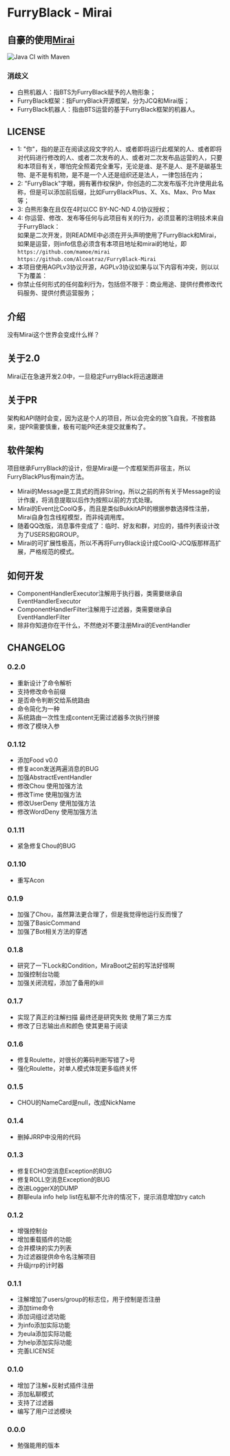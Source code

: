 # **FurryBlack - Mirai**

## 自豪的使用[Mirai](https://github.com/mamoe/mirai)

![Java CI with Maven](https://github.com/Alceatraz/FurryBlack-Mirai/workflows/Java%20CI%20with%20Maven/badge.svg?branch=master)

### 消歧义

- 白熊机器人：指BTS为FurryBlack赋予的人物形象；
- FurryBlack框架：指FurryBlack开源框架，分为JCQ和Mirai版；
- FurryBlack机器人：指由BTS运营的基于FurryBlack框架的机器人。

## LICENSE

- 1: "你"，指的是正在阅读这段文字的人、或者即将运行此框架的人、或者即将对代码进行修改的人、或者二次发布的人、或者对二次发布品运营的人，只要和本项目有关，哪怕完全照着完全重写，无论是谁、是不是人、是不是碳基生物、是不是有机物，是不是一个人还是组织还是法人，一律包括在内；
- 2: "FurryBlack"字眼，拥有著作权保护，你创造的二次发布版不允许使用此名称，但是可以添加前后缀，比如FurryBlackPlus、X、Xs、Max、Pro Max等；
- 3: 白熊形象在且仅在4时以CC BY-NC-ND 4.0协议授权；
- 4: 你运营、修改、发布等任何与此项目有关的行为，必须显著的注明技术来自于FurryBlack：  
  如果是二次开发，则README中必须在开头声明使用了FurryBlack和Mirai，  
  如果是运营，则info信息必须含有本项目地址和mirai的地址，即  
  `https://github.com/mamoe/mirai`  
  `https://github.com/Alceatraz/FurryBlack-Mirai`
- 本项目使用AGPLv3协议开源，AGPLv3协议如果与以下内容有冲突，则以以下为覆盖：
- 你禁止任何形式的任何盈利行为，包括但不限于：商业用途、提供付费修改代码服务、提供付费运营服务；

## 介绍

没有Mirai这个世界会变成什么样？

## 关于2.0

Mirai正在急速开发2.0中，一旦稳定FurryBlack将迅速跟进

## 关于PR

架构和API随时会变，因为这是个人的项目，所以会完全的放飞自我，不按套路来，提PR需要慎重，极有可能PR还未提交就重构了。

## 软件架构

项目继承FurryBlack的设计，但是Mirai是一个库框架而非宿主，所以FurryBlackPlus有main方法。

- Mirai的Message是工具式的而非String，所以之前的所有关于Message的设计作废，将消息提取以后作为按照以前的方式处理。
- Mirai的Event比CoolQ多，而且是类似BukkitAPI的根据参数选择性注册，Mirai自身包含线程模型，而非纯调用库。
- 随着QQ改版，消息事件变成了：临时、好友和群，对应的，插件列表设计改为了USERS和GROUP。
- Mirai的可扩展性极高，所以不再将FurryBlack设计成CoolQ-JCQ版那样高扩展，严格规范的模式。

## 如何开发

- ComponentHandlerExecutor注解用于执行器，类需要继承自EventHandlerExecutor
- ComponentHandlerFilter注解用于过滤器，类需要继承自EventHandlerFilter
- 除非你知道你在干什么，不然绝对不要注册Mirai的EventHandler

## CHANGELOG

### 0.2.0

- 重新设计了命令解析
- 支持修改命令前缀
- 是否命令判断交给系统路由
- 命令简化为一种
- 系统路由一次性生成content无需过滤器多次执行拼接
- 修改了模块入参

### 0.1.12

- 添加Food v0.0
- 修复acon发送两遍消息的BUG
- 加强AbstractEventHandler
- 修改Chou 使用加强方法
- 修改Time 使用加强方法
- 修改UserDeny 使用加强方法
- 修改WordDeny 使用加强方法

### 0.1.11

- 紧急修复Chou的BUG

### 0.1.10

- 重写Acon

### 0.1.9

- 加强了Chou，虽然算法更合理了，但是我觉得他运行反而慢了
- 加强了BasicCommand
- 加强了Bot相关方法的穿透

### 0.1.8

- 研究了一下Lock和Condition，MiraBoot之前的写法好怪啊
- 加强控制台功能
- 加强关闭流程，添加了备用的kill

### 0.1.7

- 实现了真正的注解扫描 最终还是研究失败 使用了第三方库
- 修改了日志输出点和颜色 使其更易于阅读

### 0.1.6

- 修复Roulette，对很长的筹码判断写错了>号
- 强化Roulette，对单人模式体现更多临终关怀

### 0.1.5

- CHOU的NameCard是null，改成NickName

### 0.1.4

- 删掉JRRP中没用的代码

### 0.1.3

- 修复ECHO空消息Exception的BUG
- 修复ROLL空消息Exception的BUG
- 改进LoggerX的DUMP
- 群聊eula info help list在私聊不允许的情况下，提示消息增加try catch

### 0.1.2

- 增强控制台
- 增加重载插件的功能
- 合并模块的实力列表
- 为过滤器提供命令名注解项目
- 升级jrrp的计时器

### 0.1.1

- 注解增加了users/group的标志位，用于控制是否注册
- 添加time命令
- 添加词组过滤功能
- 为info添加实际功能
- 为eula添加实际功能
- 为help添加实际功能
- 完善LICENSE

### 0.1.0

- 增加了注解+反射式插件注册
- 添加私聊模式
- 支持了过滤器
- 编写了用户过滤模块

### 0.0.0

- 勉强能用的版本
